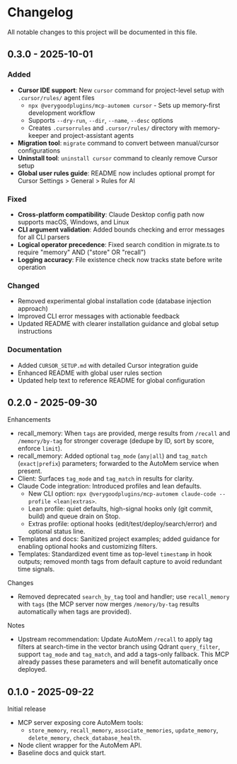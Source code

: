 # Changelog

All notable changes to this project will be documented in this file.

## 0.3.0 - 2025-10-01

### Added
- **Cursor IDE support**: New `cursor` command for project-level setup with `.cursor/rules/` agent files
  - `npx @verygoodplugins/mcp-automem cursor` - Sets up memory-first development workflow
  - Supports `--dry-run`, `--dir`, `--name`, `--desc` options
  - Creates `.cursorrules` and `.cursor/rules/` directory with memory-keeper and project-assistant agents
- **Migration tool**: `migrate` command to convert between manual/cursor configurations
- **Uninstall tool**: `uninstall cursor` command to cleanly remove Cursor setup
- **Global user rules guide**: README now includes optional prompt for Cursor Settings > General > Rules for AI

### Fixed
- **Cross-platform compatibility**: Claude Desktop config path now supports macOS, Windows, and Linux
- **CLI argument validation**: Added bounds checking and error messages for all CLI parsers
- **Logical operator precedence**: Fixed search condition in migrate.ts to require "memory" AND ("store" OR "recall")
- **Logging accuracy**: File existence check now tracks state before write operation

### Changed
- Removed experimental global installation code (database injection approach)
- Improved CLI error messages with actionable feedback
- Updated README with clearer installation guidance and global setup instructions

### Documentation
- Added `CURSOR_SETUP.md` with detailed Cursor integration guide
- Enhanced README with global user rules section
- Updated help text to reference README for global configuration

## 0.2.0 - 2025-09-30

Enhancements
- recall_memory: When `tags` are provided, merge results from `/recall` and `/memory/by-tag` for stronger coverage (dedupe by ID, sort by score, enforce `limit`).
- recall_memory: Added optional `tag_mode` (`any|all`) and `tag_match` (`exact|prefix`) parameters; forwarded to the AutoMem service when present.
- Client: Surfaces `tag_mode` and `tag_match` in results for clarity.
- Claude Code integration: Introduced profiles and lean defaults.
  - New CLI option: `npx @verygoodplugins/mcp-automem claude-code --profile <lean|extras>`.
  - Lean profile: quiet defaults, high-signal hooks only (git commit, build) and queue drain on Stop.
  - Extras profile: optional hooks (edit/test/deploy/search/error) and optional status line.
- Templates and docs: Sanitized project examples; added guidance for enabling optional hooks and customizing filters.
 - Templates: Standardized event time as top-level `timestamp` in hook outputs; removed month tags from default capture to avoid redundant time signals.

Changes
- Removed deprecated `search_by_tag` tool and handler; use `recall_memory` with `tags` (the MCP server now merges `/memory/by-tag` results automatically when tags are provided).

Notes
- Upstream recommendation: Update AutoMem `/recall` to apply tag filters at search-time in the vector branch using Qdrant `query_filter`, support `tag_mode` and `tag_match`, and add a tags-only fallback. This MCP already passes these parameters and will benefit automatically once deployed.

## 0.1.0 - 2025-09-22

Initial release
- MCP server exposing core AutoMem tools:
  - `store_memory`, `recall_memory`, `associate_memories`, `update_memory`, `delete_memory`, `check_database_health`.
- Node client wrapper for the AutoMem API.
- Baseline docs and quick start.
